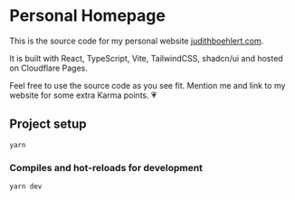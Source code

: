 # Personal Homepage

This is the source code for my personal website [judithboehlert.com](https://judithboehlert.com).

It is built with React, TypeScript, Vite, TailwindCSS, shadcn/ui and hosted on Cloudflare Pages.

Feel free to use the source code as you see fit. Mention me and link to my website for some extra Karma points. :heartpulse:

## Project setup

```
yarn
```

### Compiles and hot-reloads for development

```
yarn dev
```
